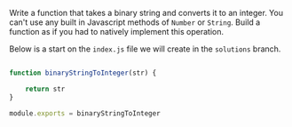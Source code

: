 Write a function that takes a binary string and converts it to an integer.  You can't use any built in Javascript methods of `Number` or `String`.  Build a function as if you had to natively implement this operation.

Below is a start on the `index.js` file we will create in the `solutions` branch.


```js

function binaryStringToInteger(str) {

	return str
}

module.exports = binaryStringToInteger

```

